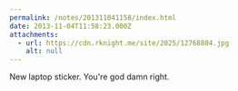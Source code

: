 ```yaml
---
permalink: /notes/201311041158/index.html
date: 2013-11-04T11:58:23.000Z
attachments:
  - url: https://cdn.rknight.me/site/2025/12768804.jpg
    alt: null
---
```


New laptop sticker. You're god damn right.
